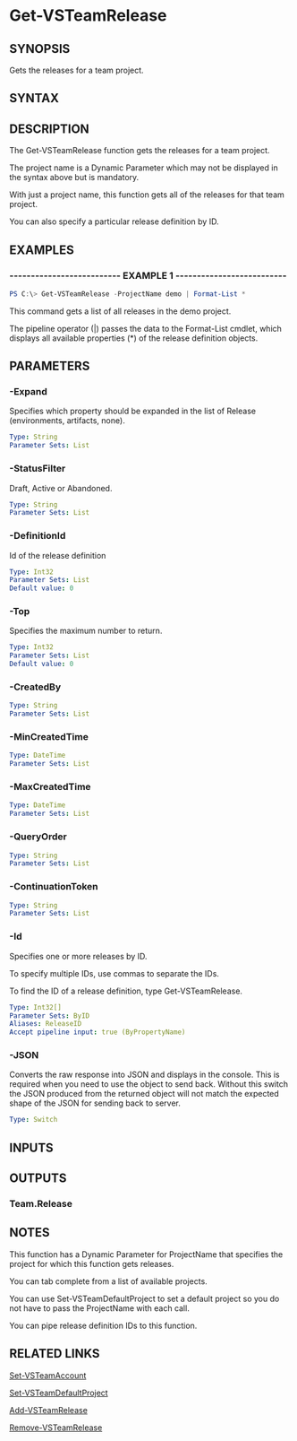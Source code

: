 <!-- #include "./common/header.md" -->

# Get-VSTeamRelease

## SYNOPSIS

Gets the releases for a team project.

## SYNTAX

## DESCRIPTION

The Get-VSTeamRelease function gets the releases for a team project.

The project name is a Dynamic Parameter which may not be displayed in the syntax above but is mandatory.

With just a project name, this function gets all of the releases for that team project.

You can also specify a particular release definition by ID.

## EXAMPLES

### -------------------------- EXAMPLE 1 --------------------------

```PowerShell
PS C:\> Get-VSTeamRelease -ProjectName demo | Format-List *
```

This command gets a list of all releases in the demo project.

The pipeline operator (|) passes the data to the Format-List cmdlet, which displays all available properties (*) of the release definition objects.

## PARAMETERS

<!-- #include "./params/projectName.md" -->

### -Expand

Specifies which property should be expanded in the list of Release (environments, artifacts, none).

```yaml
Type: String
Parameter Sets: List
```

### -StatusFilter

Draft, Active or Abandoned.

```yaml
Type: String
Parameter Sets: List
```

### -DefinitionId

Id of the release definition

```yaml
Type: Int32
Parameter Sets: List
Default value: 0
```

### -Top

Specifies the maximum number to return.

```yaml
Type: Int32
Parameter Sets: List
Default value: 0
```

### -CreatedBy

```yaml
Type: String
Parameter Sets: List
```

### -MinCreatedTime

```yaml
Type: DateTime
Parameter Sets: List
```

### -MaxCreatedTime

```yaml
Type: DateTime
Parameter Sets: List
```

### -QueryOrder

```yaml
Type: String
Parameter Sets: List
```

### -ContinuationToken

```yaml
Type: String
Parameter Sets: List
```

### -Id

Specifies one or more releases by ID.

To specify multiple IDs, use commas to separate the IDs.

To find the ID of a release definition, type Get-VSTeamRelease.

```yaml
Type: Int32[]
Parameter Sets: ByID
Aliases: ReleaseID
Accept pipeline input: true (ByPropertyName)
```

### -JSON

Converts the raw response into JSON and displays in the console. This is required when you need to use the object to send back.  Without this switch the JSON produced from the returned object will not match the expected shape of the JSON for sending back to server.

```yaml
Type: Switch
```

## INPUTS

## OUTPUTS

### Team.Release

## NOTES

This function has a Dynamic Parameter for ProjectName that specifies the project for which this function gets releases.

You can tab complete from a list of available projects.

You can use Set-VSTeamDefaultProject to set a default project so you do not have to pass the ProjectName with each call.

You can pipe release definition IDs to this function.

## RELATED LINKS

[Set-VSTeamAccount](Set-VSTeamAccount.md)

[Set-VSTeamDefaultProject](Set-VSTeamDefaultProject.md)

[Add-VSTeamRelease](Add-VSTeamRelease.md)

[Remove-VSTeamRelease](Remove-VSTeamRelease.md)
